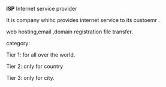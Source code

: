**ISP**
Internet service provider

It is company whihc provides internet service to its custoemr .

web hosting,email ,domain registration file transfer.

category:

Tier 1:
for all over the world.

Tier 2:
only for country

Tier 3:
only for city.

